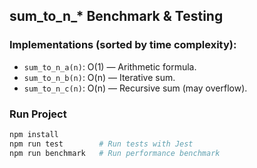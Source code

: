 ## sum_to_n_* Benchmark & Testing

### Implementations (sorted by time complexity):

- `sum_to_n_a(n)`: O(1) — Arithmetic formula.
- `sum_to_n_b(n)`: O(n) — Iterative sum.
- `sum_to_n_c(n)`: O(n) — Recursive sum (may overflow).

### Run Project

```bash
npm install
npm run test        # Run tests with Jest
npm run benchmark   # Run performance benchmark
```
